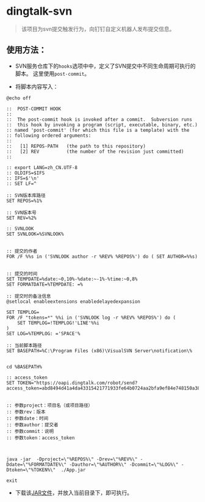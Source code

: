 # dingtalk-svn

> 该项目为svn提交触发行为，向钉钉自定义机器人发布提交信息。
>
## 使用方法：

- SVN服务仓库下的`hooks`选项中中，定义了SVN提交中不同生命周期可执行的脚本。
这里使用`post-commit`。


- 将脚本内容写入：
```shell script
@echo off

::  POST-COMMIT HOOK
:: 
::  The post-commit hook is invoked after a commit.  Subversion runs
::  this hook by invoking a program (script, executable, binary, etc.)
:: named 'post-commit' (for which this file is a template) with the 
:: following ordered arguments:
::
::   [1] REPOS-PATH   (the path to this repository)
::   [2] REV          (the number of the revision just committed)
::

:: export LANG=zh_CN.UTF-8
:: OLDIFS=$IFS
:: IFS=$'\n'
:: SET LF=^

:: SVN版本库路径
SET REPOS=%1%

:: SVN版本号
SET REV=%2%

:: SVNLOOK
SET SVNLOOK=%SVNLOOK%


:: 提交的作者
FOR /F %%s in ('SVNLOOK author -r %REV% %REPOS%') do ( SET AUTHOR=%%s)


:: 提交的时间
SET TEMPDATE=%date:~0,10%-%date:~-1%-%time:~0,8%
SET FORMATDATE=%TEMPDATE: =%

:: 提交时的备注信息
@setlocal enableextensions enabledelayedexpansion

SET TEMPLOG=
FOR /F "tokens=*" %%i in ('SVNLOOK log -r %REV% %REPOS%') do (
    SET TEMPLOG=!TEMPLOG!'LINE'%%i
)
SET LOG=%TEMPLOG: ='SPACE'%

:: 当前脚本路径
SET BASEPATH=%C:\Program Files (x86)\VisualSVN Server\notification\%


cd %BASEPATH%

:: access_token
SET TOKEN="https://oapi.dingtalk.com/robot/send?access_token=abd8494d41a4da43315421771933fe64b0724aa2bfa9ef84e748150a38c22ccd"


:: 参数project：项目名（或项目路径）
:: 参数rev：版本
:: 参数date：时间
:: 参数author：提交者
:: 参数commit：说明
:: 参数token：access_token



java -jar  -Dproject=\"%REPOS%\" -Drev=\"%REV%\" -Ddate=\"%FORMATDATE%\" -Dauthor=\"%AUTHOR%\" -Dcommit=\"%LOG%\" -Dtoken=\"%TOKEN%\"  ./App.jar

exit
```

- 下载该[JAR文件](https://github.com/zuoyuip/dingtalk-svn/releases/download/v1.0/App.jar)，并放入当前目录下，即可执行。